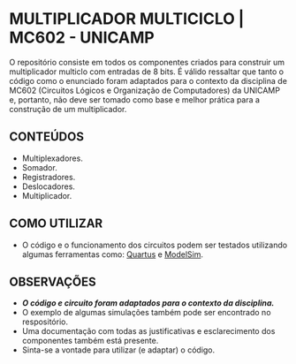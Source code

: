 # MULTIPLICADOR MULTICICLO | MC602 - UNICAMP

O repositório consiste em todos os componentes criados para construir um multiplicador multiclo com entradas de 8 bits. É válido ressaltar que tanto o código como o enunciado foram adaptados para o contexto da disciplina de MC602 (Circuitos Lógicos e Organização de Computadores) da UNICAMP e, portanto, não deve ser tomado como base e melhor prática para a construção de um multiplicador. 

## CONTEÚDOS

* Multiplexadores.
* Somador.
* Registradores. 
* Deslocadores.
* Multiplicador.

## COMO UTILIZAR

* O código e o funcionamento dos circuitos podem ser testados utilizando algumas ferramentas como: [Quartus](https://www.intel.com.br/content/www/br/pt/software/programmable/quartus-prime/overview.html) e [ModelSim](https://www.intel.com.br/content/www/br/pt/software/programmable/quartus-prime/model-sim.html). 

## OBSERVAÇÕES

* ***O código e circuito foram adaptados para o contexto da disciplina.*** 
* O exemplo de algumas simulações também pode ser encontrado no respositório. 
* Uma documentação com todas as justificativas e esclarecimento dos componentes também está presente.
* Sinta-se a vontade para utilizar (e adaptar) o código.